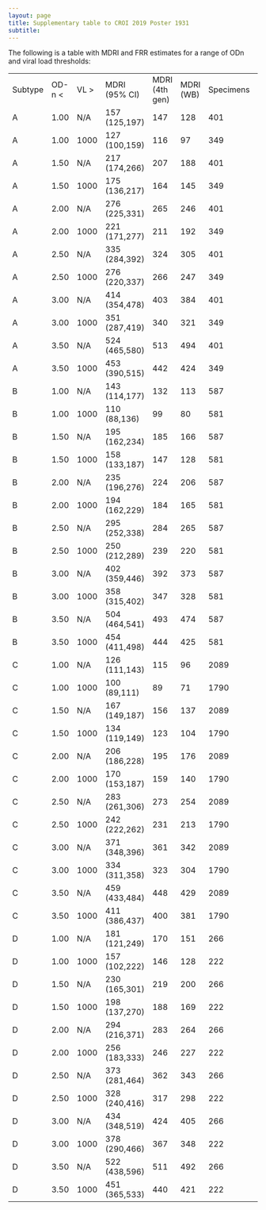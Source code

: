 ```yaml
---
layout: page
title: Supplementary table to CROI 2019 Poster 1931
subtitle:
---
```


The following is a table with MDRI and FRR estimates for a range of ODn and viral load thresholds:

|         |        |      |               |                |           |           |          |                        |          |                        |          |
|---------|--------|------|---------------|----------------|-----------|-----------|----------|------------------------|----------|------------------------|----------|
| Subtype | OD-n < | VL > | MDRI (95% CI) | MDRI (4th gen) | MDRI (WB) | Specimens | Subjects | FRR Untreated (95% CI) | Subjects | FRR Treated (95% CI)   | Subjects |
| A       | 1.00   | N/A  | 157 (125,197) | 147            | 128       | 401       | 108      | 0.93% (0.19%,2.70%)    | 322      | 4.17% (0.11%,21.12%)   | 24       |
| A       | 1.00   | 1000 | 127 (100,159) | 116            | 97        | 349       | 105      | 0.31% (0.01%,1.73%)    | 171      | 0.00% (0.00%,14.25%)   | 22       |
| A       | 1.50   | N/A  | 217 (174,266) | 207            | 188       | 401       | 108      | 2.17% (0.88%,4.43%)    | 322      | 4.17% (0.11%,21.12%)   | 24       |
| A       | 1.50   | 1000 | 175 (136,217) | 164            | 145       | 349       | 105      | 0.32% (0.01%,1.74%)    | 170      | 0.00% (0.00%,14.25%)   | 22       |
| A       | 2.00   | N/A  | 276 (225,331) | 265            | 246       | 401       | 108      | 3.73% (1.94%,6.42%)    | 322      | 16.67% (4.74%,37.38%)  | 24       |
| A       | 2.00   | 1000 | 221 (171,277) | 211            | 192       | 349       | 105      | 0.48% (0.01%,2.65%)    | 61       | 0.00% (0.00%,14.25%)   | 22       |
| A       | 2.50   | N/A  | 335 (284,392) | 324            | 305       | 401       | 108      | 5.90% (3.59%,9.06%)    | 322      | 25.00% (9.77%,46.71%)  | 24       |
| A       | 2.50   | 1000 | 276 (220,337) | 266            | 247       | 349       | 105      | 2.88% (1.07%,6.17%)    | 61       | 0.00% (0.00%,14.25%)   | 22       |
| A       | 3.00   | N/A  | 414 (354,478) | 403            | 384       | 401       | 108      | 10.87% (7.69%,14.79%)  | 322      | 33.33% (15.63%,55.32%) | 24       |
| A       | 3.00   | 1000 | 351 (287,419) | 340            | 321       | 349       | 105      | 4.90% (2.38%,8.83%)    | 61       | 0.00% (0.00%,14.25%)   | 22       |
| A       | 3.50   | N/A  | 524 (465,580) | 513            | 494       | 401       | 108      | 21.12% (16.79%,25.99%) | 322      | 41.67% (22.11%,63.36%) | 24       |
| A       | 3.50   | 1000 | 453 (390,515) | 442            | 424       | 349       | 105      | 7.85% (4.46%,12.62%)   | 61       | 0.00% (0.00%,14.25%)   | 22       |
| B       | 1.00   | N/A  | 143 (114,177) | 132            | 113       | 587       | 215      | 2.26% (0.91%,4.60%)    | 310      | 31.51% (26.22%,37.17%) | 292      |
| B       | 1.00   | 1000 | 110 (88,136)  | 99             | 80        | 581       | 213      | 0.00% (0.00%,1.18%)    | 301      | 1.37% (0.38%,3.48%)    | 290      |
| B       | 1.50   | N/A  | 195 (162,234) | 185            | 166       | 587       | 215      | 2.90% (1.34%,5.44%)    | 310      | 35.62% (30.12%,41.40%) | 292      |
| B       | 1.50   | 1000 | 158 (133,187) | 147            | 128       | 581       | 213      | 0.97% (0.20%,2.80%)    | 301      | 1.72% (0.56%,3.96%)    | 290      |
| B       | 2.00   | N/A  | 235 (196,276) | 224            | 206       | 587       | 215      | 3.23% (1.56%,5.85%)    | 310      | 38.36% (32.75%,44.20%) | 292      |
| B       | 2.00   | 1000 | 194 (162,229) | 184            | 165       | 581       | 213      | 0.97% (0.20%,2.82%)    | 299      | 2.06% (0.76%,4.43%)    | 290      |
| B       | 2.50   | N/A  | 295 (252,338) | 284            | 265       | 587       | 215      | 5.16% (2.98%,8.25%)    | 310      | 46.92% (41.08%,52.82%) | 292      |
| B       | 2.50   | 1000 | 250 (212,289) | 239            | 220       | 581       | 213      | 2.60% (1.13%,5.05%)    | 299      | 2.75% (1.19%,5.34%)    | 290      |
| B       | 3.00   | N/A  | 402 (359,446) | 392            | 373       | 587       | 215      | 16.45% (12.50%,21.06%) | 310      | 54.79% (48.89%,60.60%) | 292      |
| B       | 3.00   | 1000 | 358 (315,402) | 347            | 328       | 581       | 213      | 10.93% (7.64%,15.00%)  | 299      | 3.10% (1.43%,5.81%)    | 290      |
| B       | 3.50   | N/A  | 504 (464,541) | 493            | 474       | 587       | 215      | 24.19% (19.53%,29.36%) | 310      | 58.90% (53.02%,64.60%) | 292      |
| B       | 3.50   | 1000 | 454 (411,498) | 444            | 425       | 581       | 213      | 17.00% (12.93%,21.74%) | 299      | 3.79% (1.91%,6.69%)    | 290      |
| C       | 1.00   | N/A  | 126 (111,143) | 115            | 96        | 2089      | 777      | 0.75% (0.15%,2.17%)    | 402      | 2.38% (0.29%,8.34%)    | 84       |
| C       | 1.00   | 1000 | 100 (89,111)  | 89             | 71        | 1790      | 770      | 0.25% (0.01%,1.38%)    | 320      | 0.00% (0.00%,4.30%)    | 72       |
| C       | 1.50   | N/A  | 167 (149,187) | 156            | 137       | 2089      | 777      | 2.24% (1.03%,4.21%)    | 402      | 7.14% (2.67%,14.90%)   | 84       |
| C       | 1.50   | 1000 | 134 (119,149) | 123            | 104       | 1790      | 770      | 1.50% (0.55%,3.23%)    | 320      | 0.00% (0.00%,4.35%)    | 72       |
| C       | 2.00   | N/A  | 206 (186,228) | 195            | 176       | 2089      | 777      | 3.73% (2.10%,6.08%)    | 402      | 13.10% (6.72%,22.22%)  | 84       |
| C       | 2.00   | 1000 | 170 (153,187) | 159            | 140       | 1790      | 770      | 2.31% (1.06%,4.35%)    | 308      | 0.00% (0.00%,4.40%)    | 72       |
| C       | 2.50   | N/A  | 283 (261,306) | 273            | 254       | 2089      | 777      | 7.21% (4.88%,10.20%)   | 402      | 16.67% (9.42%,26.38%)  | 84       |
| C       | 2.50   | 1000 | 242 (222,262) | 231            | 213       | 1790      | 770      | 3.86% (2.17%,6.28%)    | 308      | 0.00% (0.00%,4.40%)    | 72       |
| C       | 3.00   | N/A  | 371 (348,396) | 361            | 342       | 2089      | 777      | 21.64% (17.71%,25.99%) | 402      | 33.33% (23.42%,44.46%) | 84       |
| C       | 3.00   | 1000 | 334 (311,358) | 323            | 304       | 1790      | 770      | 16.58% (13.01%,20.67%) | 308      | 1.27% (0.03%,6.85%)    | 72       |
| C       | 3.50   | N/A  | 459 (433,484) | 448            | 429       | 2089      | 777      | 31.09% (26.60%,35.87%) | 402      | 50.00% (38.89%,61.11%) | 84       |
| C       | 3.50   | 1000 | 411 (386,437) | 400            | 381       | 1790      | 770      | 24.80% (20.56%,29.44%) | 308      | 2.60% (0.32%,9.07%)    | 72       |
| D       | 1.00   | N/A  | 181 (121,249) | 170            | 151       | 266       | 53       | 4.23% (2.48%,6.68%)    | 402      | 15.38% (1.92%,45.45%)  | 13       |
| D       | 1.00   | 1000 | 157 (102,222) | 146            | 128       | 222       | 53       | 3.02% (1.57%,5.21%)    | 173      | 0.00% (0.00%,24.71%)   | 13       |
| D       | 1.50   | N/A  | 230 (165,301) | 219            | 200       | 266       | 53       | 7.46% (5.09%,10.48%)   | 402      | 15.38% (1.92%,45.45%)  | 13       |
| D       | 1.50   | 1000 | 198 (137,270) | 188            | 169       | 222       | 53       | 3.85% (2.17%,6.26%)    | 171      | 0.00% (0.00%,24.71%)   | 13       |
| D       | 2.00   | N/A  | 294 (216,371) | 283            | 264       | 266       | 53       | 12.19% (9.16%,15.79%)  | 402      | 38.46% (13.86%,68.42%) | 13       |
| D       | 2.00   | 1000 | 256 (183,333) | 246            | 227       | 222       | 53       | 0.83% (0.10%,2.97%)    | 28       | 0.00% (0.00%,24.71%)   | 13       |
| D       | 2.50   | N/A  | 373 (281,464) | 362            | 343       | 266       | 53       | 20.65% (16.79%,24.94%) | 402      | 46.15% (19.22%,74.87%) | 13       |
| D       | 2.50   | 1000 | 328 (240,416) | 317            | 298       | 222       | 53       | 2.24% (0.73%,5.15%)    | 28       | 0.00% (0.00%,24.71%)   | 13       |
| D       | 3.00   | N/A  | 434 (348,519) | 424            | 405       | 266       | 53       | 29.10% (24.71%,33.81%) | 402      | 53.85% (25.13%,80.78%) | 13       |
| D       | 3.00   | 1000 | 378 (290,466) | 367            | 348       | 222       | 53       | 3.43% (1.39%,6.94%)    | 28       | 7.69% (0.19%,36.03%)   | 13       |
| D       | 3.50   | N/A  | 522 (438,596) | 511            | 492       | 266       | 53       | 43.53% (38.62%,48.54%) | 402      | 53.85% (25.13%,80.78%) | 13       |
| D       | 3.50   | 1000 | 451 (365,533) | 440            | 421       | 222       | 53       | 6.82% (3.57%,11.61%)   | 28       | 7.69% (0.19%,36.03%)   | 13       |
